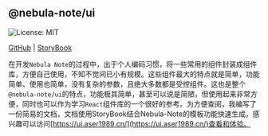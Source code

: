 ## @nebula-note/ui
<img alt="License: MIT" src="https://img.shields.io/badge/License-MIT-yellow.svg" />

[GitHub](https://github.com/ASER1989/nebula-note) | 
[StoryBook](https://ui.aser1989.cn/)

在开发`Nebula Note`的过程中，出于个人编码习惯，将一些常用的组件封装成组件库，方便自己使用，不知不觉间已小有规模。这些组件最大的特点就是简单，功能简单、使用也简单，没有复杂的参数，且绝大多数都是受控组件。这也是整个`@nebula-note/ui`的特点，功能极其简单，甚至可以说是简陋，但使用起来非常方便，同时也可以作为学习`React`组件库的一个很好的参考。为方便查阅，我编写了一份简易的文档，文档使用StoryBook结合Nebula-Note的模板功能快速生成。感兴趣可以访问[https://ui.aser1989.cn/](https://ui.aser1989.cn/)查看和体验。
